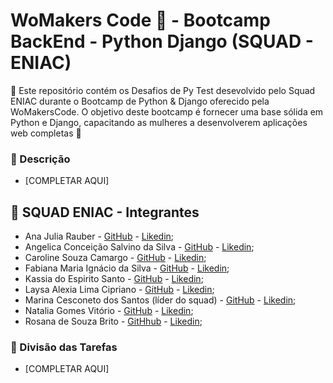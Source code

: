 # WoMakers Code 🦋 - Bootcamp BackEnd - Python Django (SQUAD - ENIAC)

🦋 Este repositório contém os Desafios de Py Test desevolvido pelo Squad ENIAC durante o Bootcamp de Python & Django oferecido pela WoMakersCode. O objetivo deste bootcamp é fornecer uma base sólida em Python e Django, capacitando as mulheres a desenvolverem aplicações web completas 🦋

### 📜 Descrição

- [COMPLETAR AQUI]
  



## 👥 SQUAD ENIAC - Integrantes 

- Ana Julia Rauber - [GitHub](https://github.com/anajuliarauber) - [Likedin](https://www.linkedin.com/in/ana-julia-rauber/);
- Angelica Conceição Salvino da Silva - [GitHub](https://github.com/AngelicaSalvino) - [Likedin](https://www.linkedin.com/in/angelica-salvino/);
- Caroline Souza Camargo - [GitHub](https://github.com/Caroline-Camargo) - [Likedin](https://www.linkedin.com/in/caroline-souza-camargo-023b54164/);
- Fabiana Maria Ignácio da Silva - [GitHub](https://github.com/Ignacio-fabianamaria) - [Likedin](https://www.linkedin.com/in/fabianaignacio/);
- Kassia do Espirito Santo - [GitHub](https://github.com/KassiaES) - [Likedin](https://www.linkedin.com/in/kassia-es);
- Laysa Alexia Lima Cipriano - [GitHub](https://github.com/LayCipriano) - [Likedin](https://www.linkedin.com/in/lay-cipriano/);
- Marina Cesconeto dos Santos (líder do squad) - [GitHub](https://github.com/marina6coneto) - [Likedin](https://www.linkedin.com/in/marina-cesconeto-dos-santos-a17563216/);
- Natalia Gomes Vitório - [GitHub]() - [Likedin]();
- Rosana de Souza Brito - [GitHhub](https://github.com/RosanaBrito) - [Likedin](https://www.linkedin.com/in/rosanadesouzabrito/);

### 🤝 Divisão das Tarefas

- [COMPLETAR AQUI]


